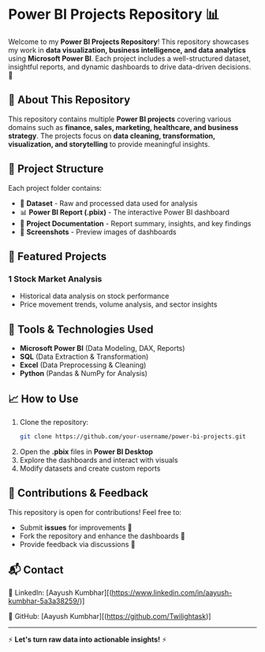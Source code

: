 # Power BI Projects Repository 📊

Welcome to my **Power BI Projects Repository**! This repository showcases my work in **data visualization, business intelligence, and data analytics** using **Microsoft Power BI**. Each project includes a well-structured dataset, insightful reports, and dynamic dashboards to drive data-driven decisions. 🚀

## 📌 About This Repository
This repository contains multiple **Power BI projects** covering various domains such as **finance, sales, marketing, healthcare, and business strategy**. The projects focus on **data cleaning, transformation, visualization, and storytelling** to provide meaningful insights.

## 📂 Project Structure
Each project folder contains:
- 📁 **Dataset** - Raw and processed data used for analysis
- 📊 **Power BI Report (.pbix)** - The interactive Power BI dashboard
- 📜 **Project Documentation** - Report summary, insights, and key findings
- 📸 **Screenshots** - Preview images of dashboards

## 🚀 Featured Projects

### 1 **Stock Market Analysis**
   - Historical data analysis on stock performance
   - Price movement trends, volume analysis, and sector insights

## 🔧 Tools & Technologies Used
- **Microsoft Power BI** (Data Modeling, DAX, Reports)
- **SQL** (Data Extraction & Transformation)
- **Excel** (Data Preprocessing & Cleaning)
- **Python** (Pandas & NumPy for Analysis)

## 📈 How to Use
1. Clone the repository:  
   ```bash
   git clone https://github.com/your-username/power-bi-projects.git
   ```
2. Open the **.pbix** files in **Power BI Desktop**
3. Explore the dashboards and interact with visuals
4. Modify datasets and create custom reports

## 🤝 Contributions & Feedback
This repository is open for contributions! Feel free to:
- Submit **issues** for improvements 📌
- Fork the repository and enhance the dashboards 🔄
- Provide feedback via discussions 💬

## 📬 Contact
🔗 LinkedIn: [Aayush Kumbhar][(https://www.linkedin.com/in/aayush-kumbhar-5a3a38259/)]                            

🔗 GitHub: [Aayush Kumbhar][(https://github.com/Twilightask)]

---

⚡ **Let's turn raw data into actionable insights!** ⚡

